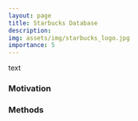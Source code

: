 ```yaml
---
layout: page
title: Starbucks Database
description: 
img: assets/img/starbucks_logo.jpg
importance: 5
---
```


text

### Motivation


### Methods
